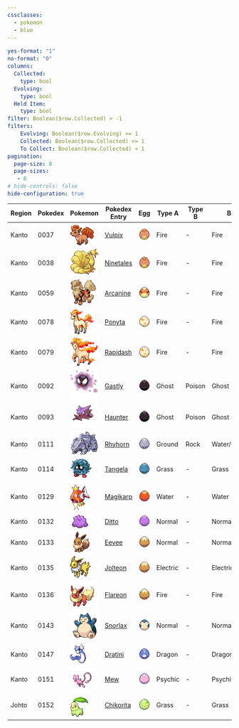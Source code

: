 ```yaml
---
cssclasses:
  - pokemon
  - blue
---
```


```yaml enhanced-tables
yes-format: "1" 
no-format: "0"
columns:
  Collected:
    type: bool
  Evolving:
    type: bool
  Held Item:
    type: bool
filter: Boolean($row.Collected) > -1
filters:    
    Evolving: Boolean($row.Evolving) >= 1
    Collected: Boolean($row.Collected) >= 1
    To Collect: Boolean($row.Collected) < 1
pagination:
  page-size: 8
  page-sizes:
   - 8
# hide-controls: false
hide-configuration: true
```

| Region | Pokedex | Pokemon                                  | Pokedex Entry                                        | Egg                                          | Type A   | Type B | Best Field         | Collected | Evolving | Status                                                |
| ------ | ------- | ---------------------------------------- | ---------------------------------------------------- | -------------------------------------------- | -------- | ------ | ------------------ | --------- | -------- | ----------------------------------------------------- |
| Kanto  | 0037    | ![vulpix](01%20Pokemon/vulpix.gif)       | [Vulpix](https://pokemondb.net/pokedex/vulpix)       | ![Vulpix_Egg](02%20Egg/Vulpix_Egg.png)       | Fire     | -      | Fire               | 1         | 0        | ![vulpix-status](03%20Status/vulpix-status.png)       |
| Kanto  | 0038    | ![ninetales](01%20Pokemon/ninetales.gif) | [Ninetales](https://pokemondb.net/pokedex/ninetales) | ![Vulpix_Egg](02%20Egg/Vulpix_Egg.png)       | Fire     | -      | Fire               | 1         | 1        | ![ninetales-status](03%20Status/ninetales-status.png) |
| Kanto  | 0059    | ![arcanine](01%20Pokemon/arcanine.gif)   | [Arcanine](https://pokemondb.net/pokedex/arcanine)   | ![Growlithe_Egg](02%20Egg/Growlithe_Egg.png) | Fire     | -      | Fire               | 1         | 1        | ![growlithe-status](03%20Status/growlithe-status.png) |
| Kanto  | 0078    | ![ponyta](01%20Pokemon/ponyta.gif)       | [Ponyta](https://pokemondb.net/pokedex/ponyta)       | ![Ponyta_Egg](02%20Egg/Ponyta_Egg.png)       | Fire     | -      | Fire               | 1         | 0        | ![ponyta-status](03%20Status/ponyta-status.png)       |
| Kanto  | 0079    | ![rapidash](01%20Pokemon/rapidash.gif)   | [Rapidash](https://pokemondb.net/pokedex/rapidash)   | ![Ponyta_Egg](02%20Egg/Ponyta_Egg.png)       | Fire     | -      | Fire               | 1         | 1        | ![rapidash-status](03%20Status/rapidash-status.png)   |
| Kanto  | 0092    | ![gastly](01%20Pokemon/gastly.gif)       | [Gastly](https://pokemondb.net/pokedex/gastly)       | ![](02%20Egg/Gastly_Egg.png)                 | Ghost    | Poison | Ghost              | 1         | 0        | ![gastly-status](03%20Status/gastly-status.png)       |
| Kanto  | 0093    | ![](01%20Pokemon/haunter.gif)            | [Haunter](https://pokemondb.net/pokedex/haunter)     | ![](02%20Egg/Gastly_Egg.png)                 | Ghost    | Poison | Ghost              | 1         | 0        | ![haunter-status](03%20Status/haunter-status.png)     |
| Kanto  | 0111    | ![](01%20Pokemon/rhyhorn-f.gif)          | [Rhyhorn](https://pokemondb.net/pokedex/rhyhorn)     | ![](02%20Egg/Rhyhorn_Egg.png)                | Ground   | Rock   | Water/Grass/Ground | 1         | 0        | ![rhyhorn-status](03%20Status/rhyhorn-status.png)     |
| Kanto  | 0114    | ![](01%20Pokemon/tangela.gif)            | [Tangela](https://pokemondb.net/pokedex/tangela)     | ![](02%20Egg/Tangela_Egg.png)                | Grass    | -      | Grass              | 1         | 0        | ![tangela-status](03%20Status/tangela-status.png)     |
| Kanto  | 0129    | ![](01%20Pokemon/magikarp.gif)           | [Magikarp](https://pokemondb.net/pokedex/magikarp)   | ![](02%20Egg/Magikarp_Egg.png)               | Water    | -      | Water              | 1         | 0        | ![magikarp-status](03%20Status/magikarp-status.png)   |
| Kanto  | 0132    | ![](01%20Pokemon/ditto.gif)              | [Ditto](https://pokemondb.net/pokedex/ditto)         | ![](02%20Egg/Ditto_Egg.png)                  | Normal   | -      | Normal             | 0         | 0        |                                                       |
| Kanto  | 0133    | ![](01%20Pokemon/eevee%201.gif)          | [Eevee](https://pokemondb.net/pokedex/eevee)         | ![](02%20Egg/Eevee_Egg%201.png)              | Normal   | -      | Normal             | 0         | 0        |                                                       |
| Kanto  | 0135    | ![](01%20Pokemon/jolteon%201.gif)        | [Jolteon](https://pokemondb.net/pokedex/jolteon)     | ![](02%20Egg/Eevee_Egg%201.png)              | Electric | -      | Electric           | 0         | 1        | ![jolteon-status](03%20Status/jolteon-status.png)     |
| Kanto  | 0136    | ![](01%20Pokemon/flareon.gif)            | [Flareon](https://pokemondb.net/pokedex/flareon)     | ![](02%20Egg/Eevee_Egg%201.png)              | Fire     | -      | Fire               | 0         | 0        |                                                       |
| Kanto  | 0143    | ![](01%20Pokemon/snorlax.gif)            | [Snorlax](https://pokemondb.net/pokedex/snorlax)     | ![](02%20Egg/Snorlax_Egg.png)                | Normal   | -      | Normal             | 1         | 0        | ![snorlax-status](03%20Status/snorlax-status.png)     |
| Kanto  | 0147    | ![](01%20Pokemon/dratini.gif)            | [Dratini](https://pokemondb.net/pokedex/dratini)     | ![](02%20Egg/Dratini_Egg.png)                | Dragon   | -      | Dragon             | 1         | 0        | ![dratini-status](03%20Status/dratini-status.png)     |
| Kanto  | 0151    | ![](01%20Pokemon/mew.gif)                | [Mew](https://pokemondb.net/pokedex/mew)             | ![](02%20Egg/Mew_Egg.png)                    | Psychic  | -      | Psychic            | 0         | 0        |                                                       |
| Johto  | 0152    | ![chikorita](01%20Pokemon/chikorita.gif) | [Chikorita](https://pokemondb.net/pokedex/chikorita) | ![Chikorita_Egg](02%20Egg/Chikorita_Egg.png) | Grass    | -      | Grass              | 1         | 0        | ![chikorita-status](03%20Status/chikorita-status.png)                                                      |
